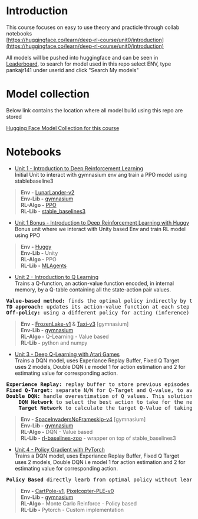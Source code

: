 # Introduction

This course focuses on easy to use theory and practicle through collab notebooks \
[https://huggingface.co/learn/deep-rl-course/unit0/introduction](https://huggingface.co/learn/deep-rl-course/unit0/introduction)

All models will be pushed into huggingface and can be seen in [Leaderboard](https://huggingface.co/spaces/huggingface-projects/Deep-Reinforcement-Learning-Leaderboard), to search for model used in this repo select ENV, type pankajr141 under userid and click "Search My models" 

# Model collection
Below link contains the location where all model build using this repo are stored

[Hugging Face Model Collection for this course](https://huggingface.co/collections/pankajr141/huggingface-deeprl-6780de9f81e69ba91aee9019)

# Notebooks

* [Unit 1 - Introduction to Deep Reinforcement Learning](https://nbviewer.org/github/pankajr141/courses/blob/main/Deep%20RL%20-%20Hugging%20Face/notebooks/unit1/unit1.ipynb) \
Initial Unit to interact with gymnasium env ang train a PPO model using stablebaseline3
> <b>Env -</b> [LunarLander-v2](https://gymnasium.farama.org/environments/box2d/lunar_lander/) \
> <b>Env-Lib -</b> [gymnasium](https://gymnasium.farama.org/) \
> <b>RL-Algo -</b> [PPO](https://stable-baselines3.readthedocs.io/en/master/modules/ppo.html) \
> <b>RL-Lib -</b> [stable_baselines3](https://stable-baselines3.readthedocs.io/en/master/index.html)

* [Unit 1 Bonus - Introduction to Deep Reinforcement Learning with Huggy](https://nbviewer.org/github/pankajr141/courses/blob/main/Deep%20RL%20-%20Hugging%20Face/notebooks/unit1_bonus.ipynb) \
Bonus unit where we interact with Unity based Env and train RL model using PPO
> <b>Env -</b> [Huggy](https://github.com/huggingface/Huggy) \
> <b>Env-Lib -</b> Unity \
> <b>RL-Algo -</b> PPO \
> <b>RL-Lib -</b> [MLAgents](https://github.com/Unity-Technologies/ml-agents)

* [Unit 2 - Introduction to Q Learning](https://nbviewer.org/github/pankajr141/courses/blob/main/Deep%20RL%20-%20Hugging%20Face/notebooks/unit2.ipynb) \
Trains a Q-function, an action-value function encoded, in internal memory, by a Q-table containing all the state-action pair values.
<pre>
<b>Value-based method:</b> finds the optimal policy indirectly by training a value or action-value function that will tell us the value of each state or each state-action pair.
<b>TD approach:</b> updates its action-value function at each step instead of at the end of the episode.'
<b>Off-policy:</b> using a different policy for acting (inference) and updating (training).
</pre>
> <b>Env -</b> [FrozenLake-v1](https://gymnasium.farama.org/environments/toy_text/frozen_lake/) & [Taxi-v3](https://gymnasium.farama.org/environments/toy_text/taxi/) [gymnasium] \
> <b>Env-Lib -</b> [gymnasium](https://gymnasium.farama.org/) \
> <b>RL-Algo -</b> Q-Learning - Value based\
> <b>RL-Lib -</b> python and numpy

* [Unit 3 - Deep Q-Learning with Atari Games](https://nbviewer.org/github/pankajr141/courses/blob/main/Deep%20RL%20-%20Hugging%20Face/notebooks/unit3.ipynb) \
Trains a DQN model, uses Experiance Replay Buffer, Fixed Q Target uses 2 models, Double DQN i.e model 1 for action estimation and 2 for estimating value for corresponding action.
<pre>
<b>Experience Replay:</b> replay buffer to store previous episodes for retraining
<b>Fixed Q-Target:</b> separate N/W for Q-Target and Q-value, to avoid issue of chasing a moving target.
<b>Double DQN:</b> handle overestimation of Q values. This solution uses two networks to decouple the action selection from the target Value generation.
    <b>DQN Network</b> to select the best action to take for the next state (the action with the highest Q-Value)
    <b>Target Network</b> to calculate the target Q-Value of taking that action at the next state. This approach reduces the Q-Values overestimation, it helps to train faster and have more stable learning.
</pre>
> <b>Env -</b> [SpaceInvadersNoFrameskip-v4](https://ale.farama.org/environments/space_invaders/) [gymnasium] \
> <b>Env-Lib -</b> [gymnasium](https://gymnasium.farama.org/) \
> <b>RL-Algo -</b> DQN - Value based\
> <b>RL-Lib -</b> [rl-baselines-zoo](https://github.com/DLR-RM/rl-baselines3-zoo) - wrapper on top of stable_baselines3

* [Unit 4 - Policy Gradient with PyTorch](https://nbviewer.org/github/pankajr141/courses/blob/main/Deep%20RL%20-%20Hugging%20Face/notebooks/unit4.ipynb) \
Trains a DQN model, uses Experiance Replay Buffer, Fixed Q Target uses 2 models, Double DQN i.e model 1 for action estimation and 2 for estimating value for corresponding action.
<pre>
<b>Policy Based</b> directly learb from optimal policy without learning value function
</pre>
> <b>Env -</b> [CartPole-v1](https://www.gymlibrary.dev/environments/classic_control/cart_pole/), [Pixelcopter-PLE-v0](https://pygame-learning-environment.readthedocs.io/en/latest/user/games/pixelcopter.html) \
> <b>Env-Lib -</b> [gymnasium](https://gymnasium.farama.org/) \
> <b>RL-Algo -</b> Monte Carlo Reinforce - Policy based \
> <b>RL-Lib -</b> Pytorch - Custom implementation

